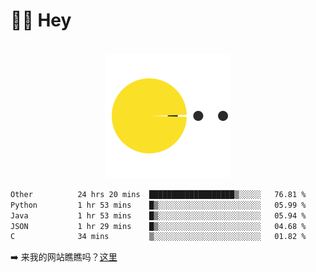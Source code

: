 
# 👋🏻 Hey
<div align="center">
	<br>
	<img src="https://raw.githubusercontent.com/Aniket965/Aniket965/master/pacman.svg?sanitize=true" width="200" height="200">
	<br>
</div>

<!--START_SECTION:waka-->

```txt
Other          24 hrs 20 mins  ███████████████████▒░░░░░   76.81 %
Python         1 hr 53 mins    █▒░░░░░░░░░░░░░░░░░░░░░░░   05.99 %
Java           1 hr 53 mins    █▒░░░░░░░░░░░░░░░░░░░░░░░   05.94 %
JSON           1 hr 29 mins    █▒░░░░░░░░░░░░░░░░░░░░░░░   04.68 %
C              34 mins         ▒░░░░░░░░░░░░░░░░░░░░░░░░   01.82 %
```

<!--END_SECTION:waka-->

 ➡️  来我的网站瞧瞧吗？[这里](https://www.shaolongfei.com)
